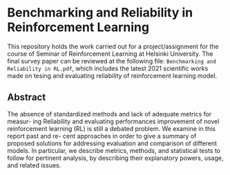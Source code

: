 # Benchmarking and Reliability in Reinforcement Learning

This repository holds the work carried out for a project/assignment for the course of Seminar of Reinforcement Learning at Helsinki University.
The final survey paper can be reviewed at the following file: `Benchmarking and Reliability in RL.pdf`, which includes the latest 2021 scientific works made on tesing and evaluating reliability of reinforcement learning model.

## Abstract
The absence of standardized methods and lack of adequate metrics for measur-
ing Reliability and evaluating performances improvement of novel reinforcement
learning (RL) is still a debated problem. We examine in this report past and re-
cent approaches in order to give a summary of proposed solutions for addressing
evaluation and comparison of different models. In particular, we describe metrics,
methods, and statistical tests to follow for pertinent analysis, by describing their
explanatory powers, usage, and related issues.

